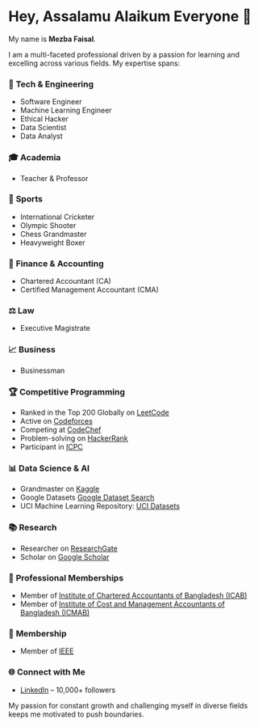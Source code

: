 # Hey, Assalamu Alaikum Everyone 👋  

My name is **Mezba Faisal**.

I am a multi-faceted professional driven by a passion for learning and excelling across various fields. My expertise spans:

### 🔧 **Tech & Engineering**  
- Software Engineer  
- Machine Learning Engineer  
- Ethical Hacker  
- Data Scientist  
- Data Analyst    

### 🎓 **Academia**  
- Teacher & Professor  

### 🏏 **Sports**  
- International Cricketer  
- Olympic Shooter  
- Chess Grandmaster  
- Heavyweight Boxer  

### 💼 **Finance & Accounting**  
- Chartered Accountant (CA)  
- Certified Management Accountant (CMA)  

### ⚖️ **Law**  
- Executive Magistrate  

### 📈 **Business**  
- Businessman  

### 🏆 **Competitive Programming**  
- Ranked in the Top 200 Globally on [LeetCode](https://leetcode.com/u/mezbafaisal/)  
- Active on [Codeforces](https://codeforces.com/profile/mezbafaisal)  
- Competing at [CodeChef](https://www.codechef.com/users/mezbafaisal)  
- Problem-solving on [HackerRank](https://www.hackerrank.com/profile/mezbafaisal)  
- Participant in [ICPC](https://icpc.global/private/profile/1166496)  

### 📊 **Data Science & AI**  
- Grandmaster on [Kaggle](https://www.kaggle.com/mezbafaisal)  
- Google Datasets [Google Dataset Search](https://datasetsearch.research.google.com/)  
- UCI Machine Learning Repository: [UCI Datasets](https://archive.ics.uci.edu/profile)  

### 📚 **Research**  
- Researcher on [ResearchGate](https://www.researchgate.net/profile/Mezba-Faisal)  
- Scholar on [Google Scholar](https://scholar.google.com/citations?user=IA-B5ncAAAAJ&hl=en)  

### 📜 **Professional Memberships**   
- Member of [Institute of Chartered Accountants of Bangladesh (ICAB)](https://www.icab.org.bd/)  
- Member of [Institute of Cost and Management Accountants of Bangladesh (ICMAB)](https://icmab.gov.bd/)  

### 🏅 **Membership**  
- Member of [IEEE](https://www.ieee.org/)  

### 🌐 **Connect with Me**  
- [LinkedIn](https://www.linkedin.com/in/mezbafaisal/) – 10,000+ followers  

My passion for constant growth and challenging myself in diverse fields keeps me motivated to push boundaries.
